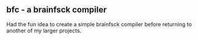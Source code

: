bfc - a brainfsck compiler
--------------------------
Had the fun idea to create a simple brainfsck compiler before
returning to another of my larger projects.
